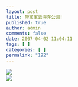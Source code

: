 ```yaml
---
layout: post
title: 带宝宝去海洋公园!
published: true
author: admin
comments: false
date: 2007-04-02 11:04:11
tags: [ ]
categories: [ ]
permalink: "192"
---
```

![][1]  
![][2]

 [1]: http://xujianian.com/jx/blog/UploadFiles/2007-4/42218594.jpg
 [2]: http://xujianian.com/jx/blog/UploadFiles/2007-4/42356912.jpg
